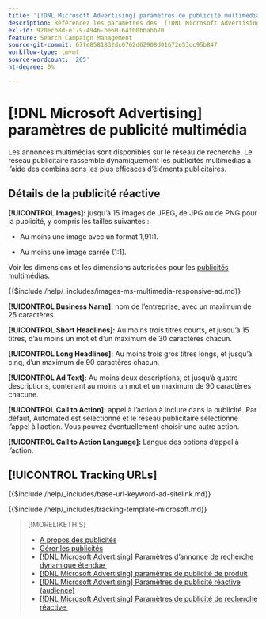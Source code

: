 ```yaml
---
title: '[!DNL Microsoft Advertising] paramètres de publicité multimédia'
description: Référencez les paramètres des  [!DNL Microsoft Advertising] publicités multimédias.
exl-id: 920ecb8d-e179-4946-be60-64f00bbabb70
feature: Search Campaign Management
source-git-commit: 67fe8581832dc0762d62908d01672e53cc95b847
workflow-type: tm+mt
source-wordcount: '205'
ht-degree: 0%

---
```


# [!DNL Microsoft Advertising] paramètres de publicité multimédia

Les annonces multimédias sont disponibles sur le réseau de recherche. Le réseau publicitaire rassemble dynamiquement les publicités multimédias à l’aide des combinaisons les plus efficaces d’éléments publicitaires.

## Détails de la publicité réactive

**[!UICONTROL Images]:** jusqu’à 15 images de JPEG, de JPG ou de PNG pour la publicité, y compris les tailles suivantes :

* Au moins une image avec un format 1,91:1.

* Au moins une image carrée (1:1).

Voir les dimensions et les dimensions autorisées pour les [publicités multimédias](https://help.ads.microsoft.com/#apex/ads/en/60107/0).

<!-- Instructions -->

{{$include /help/_includes/images-ms-multimedia-responsive-ad.md}}

**[!UICONTROL Business Name]:** nom de l’entreprise, avec un maximum de 25 caractères.

**[!UICONTROL Short Headlines]:** Au moins trois titres courts, et jusqu’à 15 titres, d’au moins un mot et d’un maximum de 30 caractères chacun.

**[!UICONTROL Long Headlines]:** Au moins trois gros titres longs, et jusqu’à cinq, d’un maximum de 90 caractères chacun.

**[!UICONTROL Ad Text]:** Au moins deux descriptions, et jusqu’à quatre descriptions, contenant au moins un mot et un maximum de 90 caractères chacune.

**[!UICONTROL Call to Action]:** appel à l’action à inclure dans la publicité. Par défaut, Automated est sélectionné et le réseau publicitaire sélectionne l’appel à l’action. Vous pouvez éventuellement choisir une autre action.

**[!UICONTROL Call to Action Language]:** Langue des options d’appel à l’action.

## [!UICONTROL Tracking URLs]

<!-- **[!UICONTROL Base URl]:** -->

{{$include /help/_includes/base-url-keyword-ad-sitelink.md}}

<!-- **[!UICONTROL Tracking Template]:** -->

{{$include /help/_includes/tracking-template-microsoft.md}}

>[!MORELIKETHIS]
>
>* [A propos des publicités](ad-about.md)
>* [Gérer les publicités](ad-manage.md)
>* [[!DNL Microsoft Advertising]  Paramètres d’annonce de recherche dynamique étendue &#x200B;](ad-settings-microsoft-dsa.md)
>* [[!DNL Microsoft Advertising] paramètres de publicité de produit](ad-settings-microsoft-product.md)
>* [[!DNL Microsoft Advertising] Paramètres de publicité réactive (audience)](ad-settings-microsoft-responsive.md)
>* [[!DNL Microsoft Advertising]  Paramètres de publicité de recherche réactive &#x200B;](ad-settings-microsoft-rsa.md)
